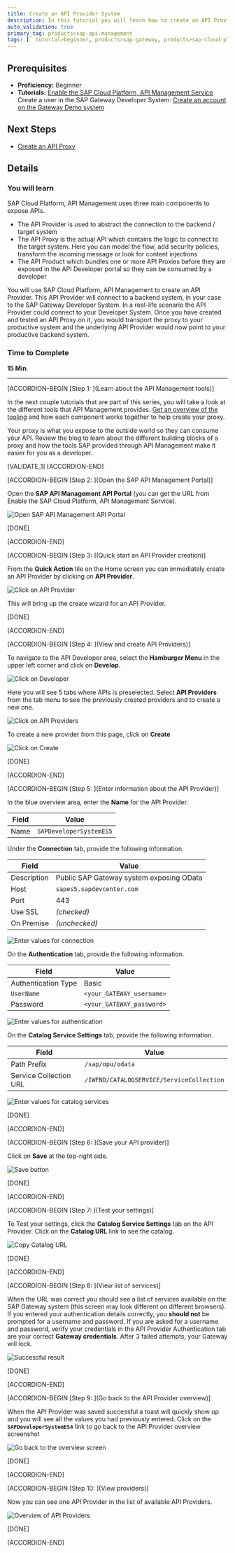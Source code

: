 ```yaml
---
title: Create an API Provider System
description: In this tutorial you will learn how to create an API Provider system. This provider system will connect to the SAP Developer System created in the previous step.
auto_validation: true
primary_tag: products>sap-api-management
tags: [  tutorial>beginner, products>sap-gateway, products>sap-cloud-platform, products>sap-api-management ]
---
```

## Prerequisites  
- **Proficiency:** Beginner
- **Tutorials:** [Enable the SAP Cloud Platform, API Management Service](https://www.sap.com/developer/tutorials/hcp-apim-enable-service.html)
Create a user in the SAP Gateway Developer System: [Create an account on the Gateway Demo system](https://www.sap.com/developer/tutorials/gateway-demo-signup.html)

## Next Steps
- [Create an API Proxy](https://www.sap.com/developer/tutorials/hcp-apim-create-api.html)


## Details
### You will learn  
SAP Cloud Platform, API Management uses three main components to expose APIs.

- The API Provider is used to abstract the connection to the backend / target system
- The API Proxy is the actual API which contains the logic to connect to the target system. Here you can model the flow, add security policies, transform the incoming message or look for content injections
- The API Product which bundles one or more API Proxies before they are exposed in the API Developer portal so they can be consumed by a developer

You will use SAP Cloud Platform, API Management to create an API Provider. This API Provider will connect to a backend system, in your case to the SAP Gateway Developer System. In a real-life scenario the API Provider could connect to your Developer System. Once you have created and tested an API Proxy on it, you would transport the proxy to your productive system and the underlying API Provider would now point to your productive backend system.  

### Time to Complete
**15 Min**.

---

[ACCORDION-BEGIN [Step 1: ](Learn about the API Management tools)]


In the next couple tutorials that are part of this series, you will take a look at the different tools that API Management provides. [Get an overview of the tooling](https://blogs.sap.com/2016/06/20/part-2-overview-of-sap-api-management-tools/) and how each component works together to help create your proxy.

Your proxy is what you expose to the outside world so they can consume your API. Review the blog to learn about the different building blocks of a proxy and how the tools SAP provided through API Management make it easier for you as a developer.

[VALIDATE_1]
[ACCORDION-END]

[ACCORDION-BEGIN [Step 2: ](Open the SAP API Management Portal)]

Open the **SAP API Management API Portal** (you can get the URL from Enable the SAP Cloud Platform, API Management Service).

![Open SAP API Management API Portal](01-access_api_portal.png)

[DONE]

[ACCORDION-END]

[ACCORDION-BEGIN [Step 3: ](Quick start an API Provider creation)]

From the **Quick Action** tile on the Home screen you can immediately create an API Provider by clicking on **API Provider**.

![Click on API Provider](02-quickstart-create.png)

This will bring up the create wizard for an API Provider.

[DONE]

[ACCORDION-END]

[ACCORDION-BEGIN [Step 4: ](View and create API Providers)]

To navigate to the API Developer area, select the **Hamburger Menu** in the upper left corner and click on **Develop**.

![Click on Developer](03-hamburger.png)

Here you will see 5 tabs where APIs is preselected. Select **API Providers** from the tab menu to see the previously created providers and to create a new one.

![Click on API Providers](03a-provider.png)

To create a new provider from this page, click on **Create**

![Click on Create](04-Create.png)


[DONE]

[ACCORDION-END]


[ACCORDION-BEGIN [Step 5: ](Enter information about the API Provider)]

In the blue overview area, enter the **Name** for the API Provider.

**Field** | **Value**
----|----
Name | `SAPDeveloperSystemES5`

Under the **Connection** tab, provide the following information.

**Field** | **Value**
----|----
Description | Public SAP Gateway system exposing OData
Host | `sapes5.sapdevcenter.com`
Port | 443
Use SSL | _(checked)_
On Premise | _(unchecked)_

 ![Enter values for connection](05-enter-values.png)

On the **Authentication** tab, provide the following information.

**Field** | **Value**
----|----
Authentication Type | Basic
`UserName` | `<your_GATEWAY_username>`
Password | `<your_GATEWAY_password>`

![Enter values for authentication](05a.png)

On the **Catalog Service Settings** tab, provide the following information.

**Field** | **Value**
----|----
Path Prefix | `/sap/opu/odata`
Service Collection URL | `/IWFND/CATALOGSERVICE/ServiceCollection`

![Enter values for catalog services](05b.png)

[DONE]

[ACCORDION-END]

[ACCORDION-BEGIN [Step 6: ](Save your API provider)]

Click on **Save** at the top-right side.

![Save button](09-Save.png)

[DONE]

[ACCORDION-END]

[ACCORDION-BEGIN [Step 7: ](Test your settings)]

To Test your settings, click the **Catalog Service Settings** tab on the API Provider. Click on the **Catalog URL** link to see the catalog.

![Copy Catalog URL](06-opt-catalogURL.png)

[DONE]

[ACCORDION-END]

[ACCORDION-BEGIN [Step 8: ](View list of services)]

When the URL was correct you should see a list of services available on the SAP Gateway system (this screen may look different on different browsers). If you entered your authentication details correctly, you **should not** be prompted for a username and password. If you are asked for a username and password, verify your credentials in the API Provider Authentication tab are your correct **Gateway credentials**. After 3 failed attempts, your Gateway will lock.

![Successful result](08-resultsInBrowser.png)

[DONE]

[ACCORDION-END]


[ACCORDION-BEGIN [Step 9: ](Go back to the API Provider overview)]

When the API Provider was saved successful a toast will quickly show up and you will see all the values you had previously entered. Click on the **`SAPDeveloperSystemES4`** link to go back to the API Provider overview screenshot

![Go back to the overview screen](10-SavedAndBack.png)

[DONE]

[ACCORDION-END]

[ACCORDION-BEGIN [Step 10: ](View providers)]

Now you can see one API Provider in the list of available API Providers.

![Overview of API Providers](11-OneProvider.png)

[DONE]

[ACCORDION-END]

